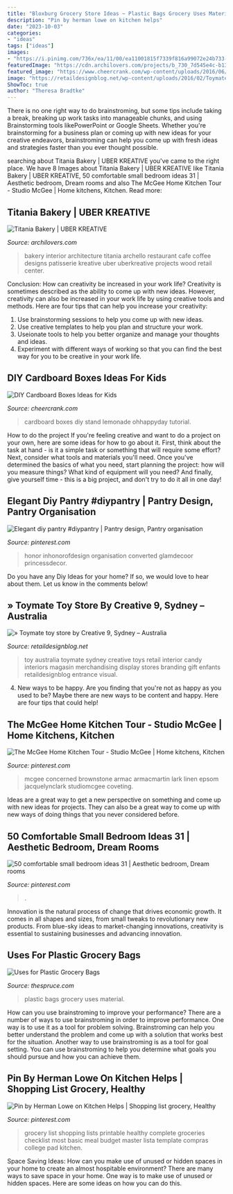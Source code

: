 ```yaml
---
title: "Bloxburg Grocery Store Ideas ~ Plastic Bags Grocery Uses Material"
description: "Pin by herman lowe on kitchen helps"
date: "2023-10-03"
categories:
- "ideas"
tags: ["ideas"]
images:
- "https://i.pinimg.com/736x/ea/11/00/ea11001815f7339f816a99072e24b733--grocery-shopping-lists-master-grocery-list.jpg"
featuredImage: "https://cdn.archilovers.com/projects/b_730_7d545e4c-b134-4959-a20b-18bcbb7dd143.jpg"
featured_image: "https://www.cheercrank.com/wp-content/uploads/2016/06/07-ideas-on-how-to-use-cardboard-boxes-for-kids.jpg"
image: "https://retaildesignblog.net/wp-content/uploads/2016/02/Toymate-toy-store-by-Creative-9-Sydney-Australia-07.jpg"
ShowToc: true
author: "Theresa Bradtke"
---
```



There is no one right way to do brainstroming, but some tips include taking a break, breaking up work tasks into manageable chunks, and using Brainstorming tools likePowerPoint or Google Sheets. Whether you're brainstorming for a business plan or coming up with new ideas for your creative endeavors, brainstroming can help you come up with fresh ideas and strategies faster than you ever thought possible.

	

		
searching about Titania Bakery | UBER KREATIVE you've came to the right place. We have 8 Images about Titania Bakery | UBER KREATIVE like Titania Bakery | UBER KREATIVE, 50 comfortable small bedroom ideas 31 | Aesthetic bedroom, Dream rooms and also The McGee Home Kitchen Tour - Studio McGee | Home kitchens, Kitchen. Read more:
		
    
## Titania Bakery | UBER KREATIVE

<img loading=lazy src="https://cdn.archilovers.com/projects/b_730_7d545e4c-b134-4959-a20b-18bcbb7dd143.jpg" onerror="this.onerror=null;this.src='https://tse2.mm.bing.net/th?id=OIP._ymvDJJyMpq_2jJ-vGs-AAHaE6&amp;pid=15.1';" alt="Titania Bakery | UBER KREATIVE">

_Source: archilovers.com_

>bakery interior architecture titania archello restaurant cafe coffee designs patisserie kreative uber uberkreative projects wood retail center. 

	

Conclusion: How can creativity be increased in your work life?
Creativity is sometimes described as the ability to come up with new ideas. However, creativity can also be increased in your work life by using creative tools and methods. Here are four tips that can help you increase your creativity:
1. Use brainstorming sessions to help you come up with new ideas.
2. Use creative templates to help you plan and structure your work.
3. Useionate tools to help you better organize and manage your thoughts and ideas.
4. Experiment with different ways of working so that you can find the best way for you to be creative in your work life.

    
## DIY Cardboard Boxes Ideas For Kids

<img loading=lazy src="https://www.cheercrank.com/wp-content/uploads/2016/06/07-ideas-on-how-to-use-cardboard-boxes-for-kids.jpg" onerror="this.onerror=null;this.src='https://tse1.mm.bing.net/th?id=OIP.XSubZZNxx-zxF4Ha3b0ZzwHaLH&amp;pid=15.1';" alt="DIY Cardboard Boxes Ideas for Kids">

_Source: cheercrank.com_

>cardboard boxes diy stand lemonade ohhappyday tutorial. 

	

How to do the project
If you're feeling creative and want to do a project on your own, here are some ideas for how to go about it. First, think about the task at hand - is it a simple task or something that will require some effort? Next, consider what tools and materials you'll need. Once you've determined the basics of what you need, start planning the project: how will you measure things? What kind of equipment will you need? And finally, give yourself time - this is a big project, and don't try to do it all in one day!

    
## Elegant Diy Pantry #diypantry | Pantry Design, Pantry Organisation

<img loading=lazy src="https://i.pinimg.com/736x/67/45/f4/6745f4cba4a568abafacd8872c03c691.jpg" onerror="this.onerror=null;this.src='https://tse2.mm.bing.net/th?id=OIP.7OR33xS84khMaKGpMqHkeQHaKm&amp;pid=15.1';" alt="Elegant diy pantry #diypantry | Pantry design, Pantry organisation">

_Source: pinterest.com_

>honor inhonorofdesign organisation converted glamdecoor princessdecor. 

	

Do you have any Diy Ideas for your home? If so, we would love to hear about them. Let us know in the comments below!

    
## » Toymate Toy Store By Creative 9, Sydney – Australia

<img loading=lazy src="https://retaildesignblog.net/wp-content/uploads/2016/02/Toymate-toy-store-by-Creative-9-Sydney-Australia-07.jpg" onerror="this.onerror=null;this.src='https://tse4.mm.bing.net/th?id=OIP.jJ4vaaA4wqEkTEDrR-DFNwHaLH&amp;pid=15.1';" alt="» Toymate toy store by Creative 9, Sydney – Australia">

_Source: retaildesignblog.net_

>toy australia toymate sydney creative toys retail interior candy interiors magasin merchandising display stores branding gift enfants retaildesignblog entrance visual. 

	

4. New ways to be happy.
Are you finding that you're not as happy as you used to be? Maybe there are new ways to be content and happy. Here are four tips that could help!

    
## The McGee Home Kitchen Tour - Studio McGee | Home Kitchens, Kitchen

<img loading=lazy src="https://i.pinimg.com/736x/1e/4a/6b/1e4a6b615eb5ab823f1ad482861d2c4a.jpg" onerror="this.onerror=null;this.src='https://tse4.mm.bing.net/th?id=OIP.juBmNn_kGG9AlrMCx84rPwHaLF&amp;pid=15.1';" alt="The McGee Home Kitchen Tour - Studio McGee | Home kitchens, Kitchen">

_Source: pinterest.com_

>mcgee concerned brownstone armac armacmartin lark linen epsom jacquelynclark studiomcgee coveting. 

	

Ideas are a great way to get a new perspective on something and come up with new ideas for projects. They can also be a great way to come up with new ways of doing things that you never considered before.

    
## 50 Comfortable Small Bedroom Ideas 31 | Aesthetic Bedroom, Dream Rooms

<img loading=lazy src="https://i.pinimg.com/736x/1c/87/83/1c87838da1bcaac01a86bf1369743623.jpg" onerror="this.onerror=null;this.src='https://tse1.mm.bing.net/th?id=OIP.n_3cilHVrbMy9zevFIsL5QHaFj&amp;pid=15.1';" alt="50 comfortable small bedroom ideas 31 | Aesthetic bedroom, Dream rooms">

_Source: pinterest.com_

>. 

	

Innovation is the natural process of change that drives economic growth. It comes in all shapes and sizes, from small tweaks to revolutionary new products. From blue-sky ideas to market-changing innovations, creativity is essential to sustaining businesses and advancing innovation.

    
## Uses For Plastic Grocery Bags

<img loading=lazy src="https://www.thespruce.com/thmb/rE8YfhwS-Lyk8dZU0ude0-QTM5k=/2121x1414/filters:no_upscale():max_bytes(150000):strip_icc()/GettyImages-118453054-5b5cdaf3c9e77c004fee3be3.jpg" onerror="this.onerror=null;this.src='https://tse2.mm.bing.net/th?id=OIP.FMLHRyDOzBejDZQkecSX1gHaE8&amp;pid=15.1';" alt="Uses for Plastic Grocery Bags">

_Source: thespruce.com_

>plastic bags grocery uses material. 

	

How can you use brainstroming to improve your performance?
There are a number of ways to use brainstroming in order to improve performance. One way is to use it as a tool for problem solving. Brainstroming can help you better understand the problem and come up with a solution that works best for the situation. Another way to use brainstroming is as a tool for goal setting. You can use brainstroming to help you determine what goals you should pursue and how you can achieve them.

    
## Pin By Herman Lowe On Kitchen Helps | Shopping List Grocery, Healthy

<img loading=lazy src="https://i.pinimg.com/736x/ea/11/00/ea11001815f7339f816a99072e24b733--grocery-shopping-lists-master-grocery-list.jpg" onerror="this.onerror=null;this.src='https://tse4.mm.bing.net/th?id=OIP.rla12mjReutXvQF3Z4gKkAHaMR&amp;pid=15.1';" alt="Pin by Herman Lowe on Kitchen Helps | Shopping list grocery, Healthy">

_Source: pinterest.com_

>grocery list shopping lists printable healthy complete groceries checklist most basic meal budget master lista template compras college pad kitchen. 

	

Space Saving Ideas: How can you make use of unused or hidden spaces in your home to create an almost hospitable environment?
There are many ways to save space in your home. One way is to make use of unused or hidden spaces. Here are some ideas on how you can do this.

